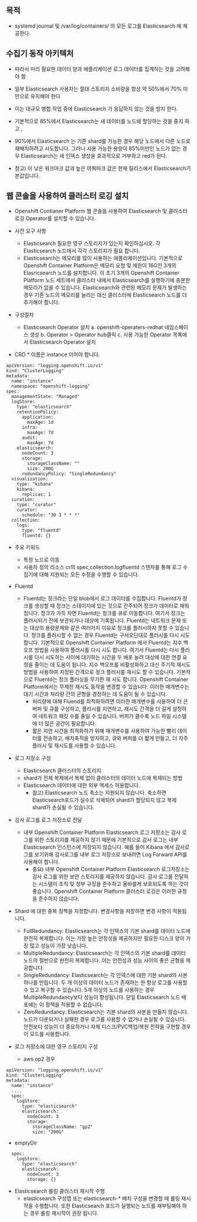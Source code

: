 
## 목적
- systemd journal 및 /var/log/containers/ 의 모든 로그를 Elasticsearch 에 제공한다.

## 수집기 동작 아키텍처
- 따라서 미리 필요한 데이터 양과 애플리케이션 로그 데이터를 집계하는 것을 고려해야 함
- 일부 Elasticsearch 사용자는 절대 스토리지 소비량을 항상 약 50%에서 70% 미만으로 유지해야 한다
- 이는 대규모 병합 작업 중에 Elasticsearch 가 응답하지 않는 것을 방지 한다.

- 기본적으로 85%에서 Elasticsearch는 새 데이터를 노드에 할당하는 것을 중지 하고 ,
- 90%에서 Elasticsearch 는 기존 shard를 가능한 경우 해당 노드에서 다른 노드로 재배치하려고 시도합니다. 그러나 사용 가능한 용량이 85%미만인 노드가 없는 경우 Elasticsearch는 새 인덱스 생성을 효과적으로 거부하고 red가 된다.

- 참고) 이 낮은 워크마크 값과 높은 어쿼마크 값은 현재 릴리스에서 Elasticsearch기본값입니다.

## 웹 콘솔을 사용하여 클러스터 로깅 설치
- Openshift Contianer Platform 웹 콘솔을 사용하여 Elasticsearch 및 클러스터 로깅 Operator를 설치할 수 있습니다.

+ 사전 요구 사항
  - Elasticsearch 필요한 영구 스토리지가 있는지 확인하십시오. 각 Elasticsearch 노드에서 각각 스토리지가 필요 합니다.
  - Elasticsearch는 메모리를 많이 사용하는 애플리케이션입니다. 기본적으로 Openshift Container Platform은 메모리 요청 및 제한이 16G인 3개의 Elasricsearch 노드를 설치합니다. 
    이 초기 3개의 Openshift Container Platform 노드 세트에서 클러스터 내에서 Elasticsearch를 실행하기에 충분한 메모리가 없을 수 있습니다.
    Elasticsearch와 관련된 메모리 문제가 발생하는 경우 기존 노드의 메모리를 늘리는 대신 클러스터에 Elasticsearch 노드를 더 추가해야 합니다.

+ 구성절차
  - Elasticsearch Operator 설치
    a. openshift-operaters-redhat 네임스페이스 생성
    b. Operator > Operator hub클릭
    c. 사용 가능한 Operator 목록에서 Elasticsearch Operator 설치

+ CRD * 이름은 instance 이어야 합니다.
```
apiVersion: "logging.openshift.io/v1"
kind: "ClusterLogging"
metadata:
  name: "instance"
  namespace: "openshift-logging"
spec:
  managementState: "Managed"
  logStore:
    type: "elasticsearch"
    retentionPolicy:
      application:
        maxAge: 1d
      infra:
        maxAge: 7d
      audit:
        maxAge: 7d
    elasticsearch:
      nodeCount: 3
      storage:
        storageClassName: ""
        size: 200G
      redundancyPolicy: "SingleRedundancy"
  visualization:
    type: "kibana"
    kibana:
      replicas: 1
  curation:
    type: "curator"
    curator:
      schedule: "30 3 * * *"
  collection:
    logs:
      type: "fluentd"
      fluentd: {}
```

+ 주요 키워드
  - 특정 노드로 이동
  - 사용자 정의 리소스 cr의 spec,collection.logfluentd 스탠자를 통해 로그 수집기에 대해 지원되는 모든 수정을 수행할 수 있습니다.

+ Fluentd
  - Fluentd는 정크라는 단일 blob에서 로그 데이터를 수집합니다. Fluentd가 정크를 생성할 때 정크는 스테이지에 있는 것으로 간주되어 정크가 데이터로 채워집니다.
    정크가 가득 차면 Fluentd는 정크를 큐로 이동합니다. 여기서 정크는 플러시되기 전에 보관되거나 대상에 기록됩니다. Fluentd는 네트워크 문제 또는 대상의 용량문제와 같은 여러가지 이유로 정크를 플러시하지 못할 수 있습니다. 
    정크를 플러시할 수 없는 경우 Fluentd는 구서오딘대로 플러시를 다시 시도합니다.
    기본적으로 Openshift Container Platform 에서 Fluentd는 지수 백오프 방법을 사용하여 플러시를 다시 시도 합니다. 여기서 Fluentd는 다시 플러시를 다시 시도하는 사이에 대기하는 시간을 두 배포 늘려 대상에 대한 연결 요청을 줄이는 데 도움이 됩니다. 지수 백오프를 비활성화하고 대신 주기적 재시도 방법을 사용하여 지정된 간격으로 정크 플러시를 재시도 할 수 있습니다. 기본적으로 Fluentd는 정크 플러싱을 무기한 재 시도 합니다. Openshift Container Platform에서는 무제한 재시도 동작을 변경할 수 있습니다.
    이러한 매개변수는 대기 시간과 처리량 간의 균형을 경정하는 데 도움이 될 수 있습니다.
    + 처리량에 대해 Fluend를 최적화하려면 이러한 매개변수를 사용하여 더 큰 버퍼 및 큐를 구성하고, 플러시를 지연하고, 재시도 간격을 더 길게 설정하여 네트워크 패킷 수를 줄일 수 있습니다. 버퍼가 클수록 노드 파일 시스템에 더 많은 공간이 필요합니다.
    + 짧은 지연 시간을 최적화하기 위해 매개변수를 사용하여 가능한 빨리 데이터를 전송하고, 배치축적을 방지하고, 큐와 버퍼를 더 짧게 만들고, 더 자주 플러시 및 재시도를 사용할 수 있습니다.
    
+ 로그 저장소 구성
  - Elasticsearch 클러스터의 스토리지
  - shard가 전체 복제에서 복제 없이 클러스터의 데이터 노드에 복제되는 방법
  - Elasticsearch 데이터에 대한 외부 엑세스 허용합니다.
    * 참고) Elasticsearch 노드 축소는 지원되지 않습니다. 축소하면 Elasticsearch포드가 실수로 삭제되어 shard가 할당되지 않고 복제 shard가 손실될 수 있습니다.
+ 감사 로그를 로그 저장소로 전달
  - 내부 Openshift Container Platform Elasticsearch 로그 저장소는 감사 로그를 위한 스토리지를 제공하지 않기 때문에 기본적으로 감사 로그는 내부 Elasticsearch 인스턴스에 저장되지 않습니다.
    예를 들어 Kibana 에서 감사로그를 보기위해 감사로그를 내부 로그 저장소로 보내려면 Log Forward API를 사용해야 합니다.
    * 중요) 내부 Openshift Container Platform Elasticsearch 로그저장소는 감사 로그를 위한 보안 스토리지를 제공하지 않습니다. 감사 로그를 전달하는 시스템이 조직 및 정부 규정을 준수하고 올바를게 보호되도록 하는 것이 좋습니다. Openshift Container Platform 클러스터 로깅은 이러한 규정을 준수하지 않습니다.


+ Shard 에 대한 중복 정책을 지정합니다. 변경사항을 저장하면 변경 사항이 적용됩니다.  
  - FullRedundancy: Elasticsearch는 각 인텍스의 기본 shard를 데이터 노드에 완전히 복제합니다. 이는 가장 높은 안정성을 제공하지만 필요한 디스크 양이 가장 많고 성능이 가장 낮습니다.
  - MultipleRedundancy: Elasticsearch는 각 인덱스의 기본 shard를 데이터 노드의 절반으로 완전히 복제합니다. 이는 안전성과 성능 사이의 좋은 균형을 제공합니다.
  - SingleRedundancy: Elasticsearch는 각 인덱스에 대한 기본 shard의 사본 하나를 만듭니다. 두 개 이상의 데이터 노드가 존재하는 한 항상 로그를 사용할 수 있고 복구할 수 있습니다. 5개 이상의 노드를 사용하는 경우 MultipleRedundancy보다 성능이 향상됩니다. 단일 Elasticsearch 노드 배포에는 이 정책을 적용할 수 없습니다.
  - ZeroRedundancy: Elasticsearch는 기본 shard의 사본을 만들지 않습니다. 노드가 다운되거나 실패한 경우 로그를 사용할 수 없거나 손실될 수 있습니다. 안전보다 성능이 더 중요하거나 자체 디스크/PVC백업/복원 전략을 구현할 경우 이 모드를 사용합니다. 

+ 로그 저장소에 대한 영구 스토리지 구성
  - aws op2 경우
```
apiVersion: "logging.openshift.io/v1"
kind: "ClusterLogging"
metadata:
  name: "instance"
  ....
  spec:
    logStore:
      type: "elasticsearch"
      elasticsearch:
        nodeCount: 3
        storage:
          storageClassName: "gp2"
          size: "200G"
 ```
  - emptyDir
```
  spec:
    logStore:
      type: "elasticsearch"
      elasticsearch:
        nodeCount: 3
        storage: {}

```
+ Elasticsearch 롤링 클러스터 재시작 수행
  - elasticsearch 구성맵 또는 elasticsearch-* 배치 구성을 변경할 때 롤링 재시작을 수행합니다.
    또한 Elasticsearch 포드가 실행되는 노드를 재부팅해야 하는 경우 롤링 재시작이 권장 됩니다.


